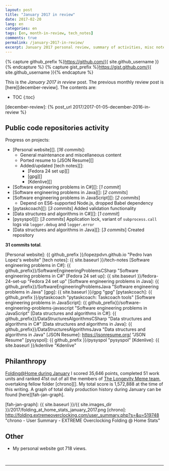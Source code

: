 ```yaml
---
layout: post
title: "January 2017 in review"
date: 2017-02-20
lang: en
categories: en
tags: [en, month-in-review, tech_notes]
comments: true
permalink: /january-2017-in-review/
excerpt: January 2017 personal review, summary of activities, misc notes...
---
```


{% capture github_prefix %}https://github.com/{{ site.github_username }}{% endcapture %}
{% capture gist_prefix %}https://gist.github.com/{{ site.github_username }}{% endcapture %}

This is the *January 2017 in review* post. The previous monthly review post is
[here][december-review].  The contents are:

* TOC
{:toc}

[december-review]: {% post_url 2017/2017-01-05-december-2016-in-review %}

## Public code repositories activity ###################################

Progress on projects:

- [Personal website][]. [*16 commits*]:
  - General maintenance and miscellaneous content
  - Ported resume to [JSON Resume][]
  - Added/updated [tech notes][]:
    - [Fedora 24 set up][]
    - [gpg][]
    - [Kdenlive][]
- [Software engineering problems in C#][]: [*1 commit*]
- [Software engineering problems in Java][]: [*2 commits*]
- [Software engineering problems in JavaScript][]: [*2 commits*]
  - Depend on ES6-supported Node.js, dropped Babel dependency
- [pytaskcoach][]: [*3 commits*] Added validation functionality
- [Data structures and algorithms in C#][]: [*1 commit*]
- [pysyspol][]: [*3 commits*] Application lock, variant of `subprocess.call`
  logs via `logger.debug` and `logger.error`
- [Data structures and algorithms in Java][]: [*3 commits*] Created repository

**31 commits total**.

[Personal website]: {{ github_prefix }}/lopezpdvn.github.io "Pedro Ivan Lopez's website"
[tech notes]: {{ site.baseurl }}/tech-notes
[Software engineering problems in C#]: {{ github_prefix}}/SoftwareEngineeringProblemsCSharp "Software engineering problems in C#"
[Fedora 24 set up]: {{ site.baseurl }}/fedora-24-set-up "Fedora 24 set up"
[Software engineering problems in Java]: {{ github_prefix}}/SoftwareEngineeringProblemsJava "Software engineering problems in Java"
[gpg]: {{ site.baseurl }}/gpg  "gpg"
[pytaskcoach]: {{ github_prefix }}/pytaskcoach "pytaskcoach: Taskcoach tools"
[Software engineering problems in JavaScript]: {{ github_prefix}}/software-engineering-problems-javascript "Software engineering problems in JavaScript"
[Data structures and algorithms in C#]: {{ github_prefix}}/DataStructuresAlgorithmsCSharp "Data structures and algorithms in C#"
[Data structures and algorithms in Java]: {{ github_prefix}}/DataStructuresAlgorithmsJava "Data structures and algorithms in Java"
[JSON Resume]: https://jsonresume.org/ "JSON Resume"
[pysyspol]: {{ github_prefix }}/pysyspol "pysyspol"
[Kdenlive]: {{ site.baseurl }}/kdenlive "Kdenlive"

## Philanthropy #######################################################

[Folding@Home during January][fah-stats] I scored 35,646 points, completed 51
work units and ranked 41st out of all the members of
[The Longevity Meme team][], overtaking fellow folder [chrono][]. My total
score is 1,572,888 at the time of this writing.  A graph of total daily
production history during January can be found [here][fah-jan-graph].

[fah-stats]: http://folding.extremeoverclocking.com/user_summary.php?s=&u=648628 "dreilopz - User Summary - EXTREME Overclocking Folding @ Home Stats"
[The Longevity Meme team]: http://folding.extremeoverclocking.com/user_list.php?s=&t=32461 "The Longevity Meme Individual Users List"
[fah-jan-graph]: {{ site.baseurl }}/{{ site.images_dir }}/2017/folding_at_home_stats_january_2017.png
[chrono]: http://folding.extremeoverclocking.com/user_summary.php?s=&u=519748 "chrono - User Summary - EXTREME Overclocking Folding @ Home Stats"

## Other ###############################################################

- My personal website got 718 views.

<br/>

---
